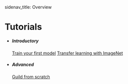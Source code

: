 sidenav_title: Overview

# Tutorials

<ul class="categorized-view">
<li>
<h5>Introductory</h5>
<a href="train-your-first-model">Train your first model</a>
<a href="transfer-learning-with-imagenet">Transfer learning with ImageNet</a>
</li>

<li>
<h5>Advanced</h5>
<a href="guild-from-scratch">Guild from scratch</a>
</li>
</ul>
